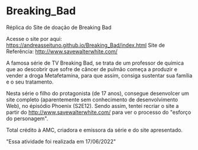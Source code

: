 # Breaking_Bad
 Réplica do Site de doação de Breaking Bad
 
 Acesse o site por aqui: https://andreasseituno.github.io/Breaking_Bad/index.html
 Site de Referência: http://www.savewalterwhite.com/
 
 A famosa série de TV Breaking Bad, se trata de um professor de química que ao descobrir que sofre de câncer de pulmão 
 começa a produzir e vender a droga Metafetamina, para que assim, consiga sustentar sua família e o seu tratamento.
 
 Nesta série o filho do protagonista (de 17 anos), consegue desenvolcer um site completo (aparentemente sem conhecimento de desenvolvimento Web),
 no épisódio Phoenix (S2E12). Sendo assim, tentei recriar o site a partir do http://www.savewalterwhite.com/ para ver o processo do "esforço do personagem".
 
 Total crédito à AMC, criadora e emissora da série e do site apresentado.
 
 "Essa atividade foi realizada em 17/06/2022"
